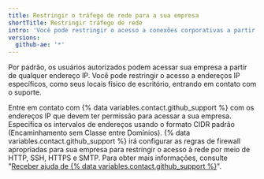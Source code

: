 ```yaml
---
title: Restringir o tráfego de rede para a sua empresa
shortTitle: Restringir tráfego de rede
intro: 'Você pode restringir o acesso a conexões corporativas a partir de endereços IP especificados.'
versions:
  github-ae: '*'
---
```


Por padrão, os usuários autorizados podem acessar sua empresa a partir de qualquer endereço IP. Você pode restringir o acesso a endereços IP específicos, como seus locais físico de escritório, entrando em contato com o suporte.

Entre em contato com {% data variables.contact.github_support %} com os endereços IP que devem ter permissão para acessar a sua empresa. Especifica os intervalos de endereços usando o formato CIDR padrão (Encaminhamento sem Classe entre Domínios). {% data variables.contact.github_support %} irá configurar as regras de firewall apropriadas para sua empresa para restringir o acesso à rede por meio de HTTP, SSH, HTTPS e SMTP. Para obter mais informações, consulte "[Receber ajuda de {% data variables.contact.github_support %}](/enterprise/admin/guides/enterprise-support/receiving-help-from-github-support)".
